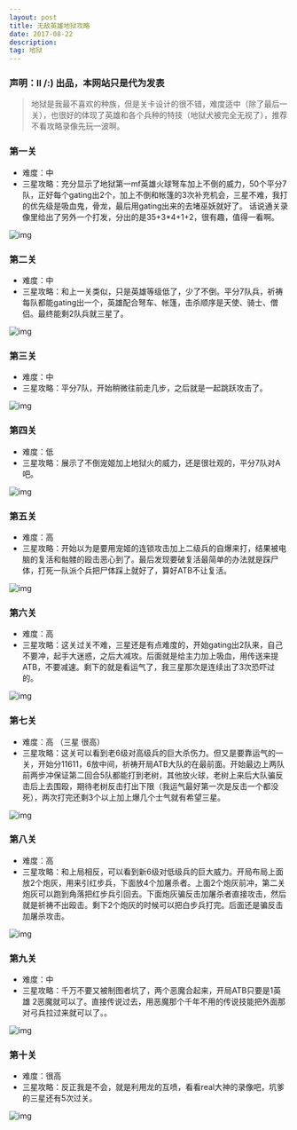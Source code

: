 ```yaml
---
layout: post
title: 无敌英雄地狱攻略
date: 2017-08-22
description:  
tag: 地狱
--- 
```

### 声明：**ll /:)** 出品，本网站只是代为发表

>地狱是我最不喜欢的种族，但是关卡设计的很不错，难度适中（除了最后一关），也很好的体现了英雄和各个兵种的特技（地狱犬被完全无视了），推荐不看攻略录像先玩一波啊。

### 第一关
* 难度：中
* 三星攻略：充分显示了地狱第一mf英雄火球弩车加上不倒的威力，50个平分7队，正好每个gating出2个，加上不倒和帐篷的3次补充机会，三星不难，我打的优先级是吸血鬼，骨龙，最后用gating出来的去堵巫妖就好了。
话说通关录像里给出了另外一个打发，分出的是35+3*4+1+2，很有趣，值得一看啊。

<img src="/images/gl/dy-01.png" alt="img"/>

### 第二关
* 难度：中
* 三星攻略：和上一关类似，只是英雄等级低了，少了不倒。平分7队兵，祈祷每队都能gating出一个，英雄配合弩车、帐篷，击杀顺序是天使、骑士、僧侣。最终能剩2队兵就三星了。

<img src="/images/gl/dy-02.png" alt="img"/>

### 第三关
* 难度：中
* 三星攻略：平分7队，开始稍微往前走几步，之后就是一起跳跃攻击了。

<img src="/images/gl/dy-03.png" alt="img"/>

### 第四关
* 难度：低
* 三星攻略：展示了不倒宠姬加上地狱火的威力，还是很壮观的，平分7队对A吧。

<img src="/images/gl/dy-04.png" alt="img"/>

### 第五关
* 难度：高
* 三星攻略：开始以为是要用宠姬的连锁攻击加上二级兵的自爆来打，结果被电脑的复活和骷髅的殴击恶心到了。最后发现要破复活最简单的办法就是踩尸体，打死一队派个兵把尸体踩上就好了，算好ATB不让复活。

<img src="/images/gl/dy-05.png" alt="img"/>

### 第六关
* 难度：高
* 三星攻略：这关过关不难，三星还是有点难度的，开始gating出2队来，自己不要冲，起手大迷惑，之后大减攻。后面就是给主力加上吸血，用传送来提ATB，不要减速。剩下的就是看运气了，我三星那次是连续出了3次恐吓过的。

<img src="/images/gl/dy-06.png" alt="img"/>

### 第七关
* 难度：高 （三星 很高）
* 三星攻略：这关可以看到老6级对高级兵的巨大杀伤力。但又是要靠运气的一关，开始分11611，6放中间，祈祷开局ATB大队的在最前面。开始最边上两队前两步冲保证第二回合5队都能打到老树，其他放火球，老树上来后大队骗反击后上去围殴，期待老树反击打出下限（我运气最好第一次是反击一个都没死），两次打完还剩3个以上加上爆几个士气就有希望三星。

<img src="/images/gl/dy-07.png" alt="img"/>

### 第八关
* 难度：高
* 三星攻略：和上局相反，可以看到新6级对低级兵的巨大威力。开局布局上面放2个炮灰，用来引红步兵，下面放4个加屠杀者。上面2个炮灰前冲，第二关炮灰可以跑到角落把红步兵引回去。下面炮灰骗反击加屠杀者直接攻击，然后就是祈祷不出殴击。剩下2个炮灰的时候可以把白步兵打完。后面还是骗反击加屠杀攻击。

<img src="/images/gl/dy-08.png" alt="img"/>

### 第九关
* 难度：中
* 三星攻略：千万不要又被制图者坑了，两个恶魔合起来，开局ATB只要是1英雄 2恶魔就可以了。直接传说过去，用恶魔那个千年不用的传说技能把外面那对弓兵拉过来就可以了。。

<img src="/images/gl/dy-09.png" alt="img"/>

### 第十关
* 难度：很高
* 三星攻略：反正我是不会，就是利用龙的互喷，看看real大神的录像吧，坑爹的三星还有5次过关。

<img src="/images/gl/dy-10.png" alt="img"/>